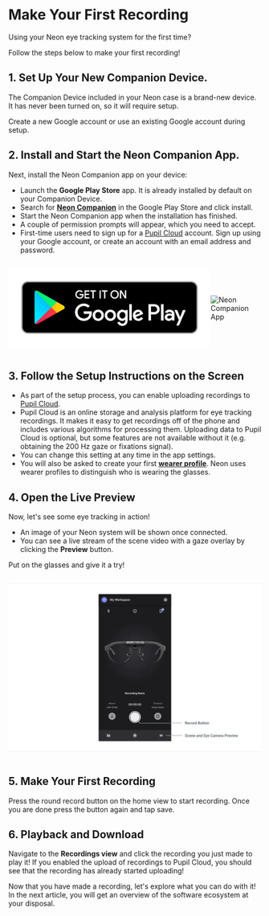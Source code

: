 # Make Your First Recording

Using your Neon eye tracking system for the first time?

Follow the steps below to make your first recording!

## 1. Set Up Your New Companion Device.

The Companion Device included in your Neon case is a brand-new device. It has never been turned on, so it will require setup.

Create a new Google account or use an existing Google account during setup.

## 2. Install and Start the Neon Companion App.

Next, install the Neon Companion app on your device:

- Launch the **Google Play Store** app. It is already installed by default on your Companion Device.
- Search for [**Neon Companion**](https://play.google.com/store/apps/details?id=com.pupillabs.neoncomp) in the Google Play Store and click install.
- Start the Neon Companion app when the installation has finished.
- A couple of permission prompts will appear, which you need to accept.
- First-time users need to sign up for a [Pupil Cloud](https://cloud.pupil-labs.com/) account. Sign up using your Google account, or create an account with an email address and password.

<div class="pb-4" style="display: flex; align-items: center; justify-content: center;">
  <a href="https://play.google.com/store/apps/details?id=com.pupillabs.neoncomp" target="_blank">

![Google Play Store](./google-play-badge.png)

  </a>
  
![Neon Companion App](/ne-companion_app_logo-bg.png)
  
</div>

## 3. Follow the Setup Instructions on the Screen

- As part of the setup process, you can enable uploading recordings to [Pupil Cloud](https://cloud.pupil-labs.com/).
- Pupil Cloud is an online storage and analysis platform for eye tracking recordings. It makes it easy to get recordings off of the phone and includes various algorithms for processing them. Uploading data to Pupil Cloud is optional, but some features are not available without it (e.g. obtaining the 200 Hz gaze or fixations signal).
- You can change this setting at any time in the app settings.
- You will also be asked to create your first [**wearer profile**](/data-collection/wearers/). Neon uses wearer profiles to distinguish who is wearing the glasses.

## 4. Open the Live Preview

Now, let's see some eye tracking in action!

- An image of your Neon system will be shown once connected.
- You can see a live stream of the scene video with a gaze overlay by clicking the **Preview** button.

Put on the glasses and give it a try!

<div class="pb-4" style="display:flex;justify-content:center;">

![Live Preview](./open_the_live_preview.webp)

</div>

## 5. Make Your First Recording

Press the round record button on the home view to start recording. Once you are done press the button again and tap save.

## 6. Playback and Download

Navigate to the **Recordings view** and click the recording you just made to play it! If you enabled the upload of recordings to Pupil Cloud, you should see that the recording has already started uploading!

Now that you have made a recording, let's explore what you can do with it! In the next article, you will get an overview of the software ecosystem at your disposal.
